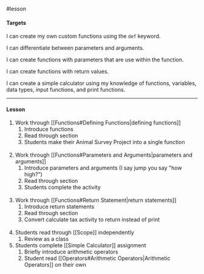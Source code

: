 #lesson 

#### Targets
I can create my own custom functions using the `def` keyword.

I can differentiate between parameters and arguments.

I can create functions with parameters that are use within the function.

I can create functions with return values.

I can create a simple calculator using my knowledge of functions, variables, data types, input functions, and print functions.

---
#### Lesson
1. Work through [[Functions#Defining Functions|defining functions]]
	1. Introduce functions
	2. Read through section
	3. Students make their Animal Survey Project into a single function</br></br>
2. Work through [[Functions#Parameters and Arguments|parameters and arguments]]
	1. Introduce parameters and arguments (I say jump you say "how high?")
	2. Read through section
	3. Students complete the activity</br></br>
3. Work through [[Functions#Return Statement|return statements]]
	1. Introduce return statements
	2. Read through section
	3. Convert calculate tax activity to return instead of print</br></br>
4. Students read through [[Scope]] independently
	1. Review as a class
5. Students complete [[Simple Calculator]] assignment
	1. Briefly introduce arithmetic operators
	2. Student read [[Operators#Arithmetic Operators|Arithmetic Operators]] on their own